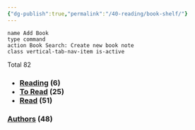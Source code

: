 ```yaml
---
{"dg-publish":true,"permalink":"/40-reading/book-shelf/"}
---
```



```button
name Add Book
type command
action Book Search: Create new book note
class vertical-tab-nav-item is-active
```

<p><span>Total 82</span></p><h3><ul class="dataview dataview-ul dataview-result-list-root-ul"><li class="dataview-result-list-li"><span><a aria-label-position="top" aria-label="Reading/Reading" data-href="Reading/Reading" href="Reading/Reading" class="internal-link" target="_blank" rel="noopener">Reading</a> (6)</span></li><li class="dataview-result-list-li"><span><a aria-label-position="top" aria-label="Reading/To Read" data-href="Reading/To Read" href="Reading/To Read" class="internal-link" target="_blank" rel="noopener">To Read</a> (25)</span></li><li class="dataview-result-list-li"><span><a aria-label-position="top" aria-label="Reading/Read" data-href="Reading/Read" href="Reading/Read" class="internal-link" target="_blank" rel="noopener">Read</a> (51)</span></li></ul></h3><h3><span><a aria-label-position="top" aria-label="Reading/Authors" data-href="Reading/Authors" href="Reading/Authors" class="internal-link" target="_blank" rel="noopener">Authors</a> (48)</span></h3>
